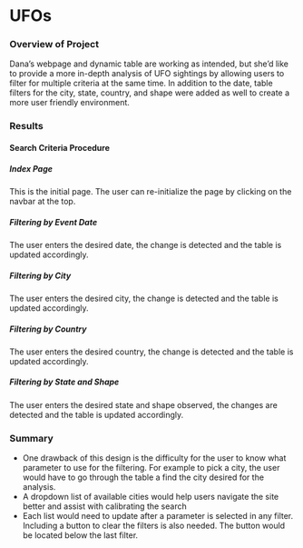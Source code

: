 # UFOs

### Overview of Project
Dana’s webpage and dynamic table are working as intended, but she’d like to provide a more in-depth analysis of UFO sightings by allowing users to filter for multiple criteria at the same time. In addition to the date, table filters for the city, state, country, and shape were added as well to create a more user friendly environment. 

### Results

#### Search Criteria Procedure
##### Index Page
This is the initial page. The user can re-initialize the page by clicking on the navbar at the top.

##### Filtering by Event Date
The user enters the desired date, the change is detected and the table is updated accordingly.

##### Filtering by City
The user enters the desired city, the change is detected and the table is updated accordingly.

##### Filtering by Country
The user enters the desired country, the change is detected and the table is updated accordingly.

##### Filtering by State and Shape
The user enters the desired state and shape observed, the changes are detected and the table is updated accordingly.

### Summary
- One drawback of this design is the difficulty for the user to know what parameter to use for the filtering. For example to pick a city, the user would have to go through the table a find the city desired for the analysis.
- A dropdown list of available cities would help users navigate the site better and assist with calibrating the search 
- Each list would need to update after a parameter is selected in any filter. Including a button to clear the filters is also needed. The button would be located below the last filter.
